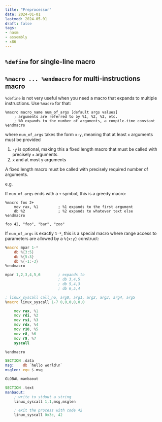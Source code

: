 ```yaml
---
title: "Preprocessor"
date: 2024-01-01
lastmod: 2024-05-01
draft: false
tags:
- nasm
- assembly
- x86
---
```


## `%define` for single-line macro

## `%macro ... %endmacro` for multi-instructions macro

`%define` is not very useful when you need a macro that expands to multiple instructions. Use `%macro` for that:

```
%macro macro_name num_of_args [default args values]
    ; arguments are referred to by %1, %2, %3, etc.
    ; %0 expands to the number of arguments, a compile-time constant
%endmacro
```

where `num_of_args` takes the form `x-y`, meaning that at least `x` arguments must be provided


1. `-y` is optional, making this a fixed length macro that must be called with precisely `x` arguments.
2. `x`
and at most `y` arguments

A fixed length macro must be called with precisely required number of arguments.


e.g.

If `num_of_args` ends with a `+` symbol, this is a greedy macro:

```
%macro foo 2+
    mov rax, %1         ; %1 expands to the first argument 
    db %2               ; %2 expands to whatever text else
%endmacro

foo 42, "foo", "bar", "zoo"
```

If `num_of_args` is exactly `1-*`, this is a special macro where range access to parameters are allowed by a `%{x:y}` construct:

```asm
%macro mpar 1-*
    db %{3:5}
    db %{5:3}
    db %{-1:-3}
%endmacro

mpar 1,2,3,4,5,6        ; expands to
                        ; db 3,4,5
                        ; db 5,4,3
                        ; db 6,5,4
```

```asm
; linux_syscall call_no, arg0, arg1, arg2, arg3, arg4, arg5
%macro linux_syscall 1-7 0,0,0,0,0,0

    mov rax, %1
    mov rdi, %2
    mov rsi, %3
    mov rdx, %4
    mov r10, %5
    mov r8, %6
    mov r9, %7
    syscall

%endmacro 

SECTION .data
msg:    db `hello world\n`
msglen: equ $-msg

GLOBAL manbaout

SECTION .text
manbaout:
    ; write to stdout a string
    linux_syscall 1,1,msg,msglen

    ; exit the process with code 42
    linux_syscall 0x3c, 42
